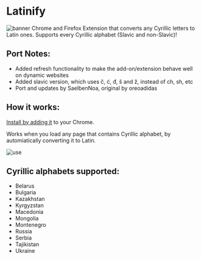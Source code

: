 # Latinify
![banner](images/latinifyGithub.png)
Chrome and Firefox Extension that converts any Cyrillic letters to Latin ones.
Supports every Cyrillic alphabet (Slavic and non-Slavic)!


Port Notes:
------
* Added refresh functionality to make the add-on/extension behave well on dynamic websites
* Added slavic version, which uses č, ć, đ, š and ž, instead of ch, sh, etc
* Port and updates by SaelbenNoa, original by oreoadidas

How it works:
------
[Install by adding it](https://chrome.google.com/webstore/detail/latinify/clhcmoeloccdehioknhbbdokpkceaoha/overview) to your Chrome.

Works when you load any page that contains Cyrillic alphabet, by automiatically converting it to Latin.

![use](/images/1280x800.png)

Cyrillic alphabets supported:
----------------------------
* Belarus
* Bulgaria
* Kazakhstan
* Kyrgyzstan
* Macedonia
* Mongolia
* Montenegro
* Russia
* Serbia
* Tajikistan
* Ukraine
